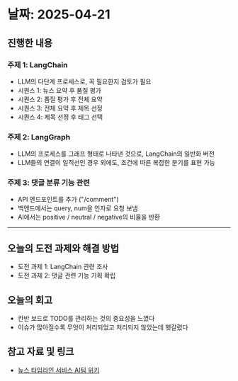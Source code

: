 # 날짜: 2025-04-21

## 진행한 내용
### 주제 1: LangChain
- LLM의 다단계 프로세스로, 꼭 필요한지 검토가 필요
- 시퀀스 1: 뉴스 요약 후 품질 평가
- 시퀀스 2: 품질 평가 후 전체 요약
- 시퀀스 3: 전체 요약 후 제목 선정
- 시퀀스 4: 제목 선정 후 태그 선택

### 주제 2: LangGraph
- LLM의 프로세스를 그래프 형태로 나타낸 것으로, LangChain의 일반화 버전
- LLM들의 연결이 일직선인 경우 외에도, 조건에 따른 복잡한 분기를 표현 가능

### 주제 3: 댓글 분류 기능 관련
- API 엔드포인트를 추가 ("/comment")
- 백엔드에서는 query, num을 인자로 요청 보냄
- AI에서는 positive / neutral / negative의 비율을 반환

---

## 오늘의 도전 과제와 해결 방법
- 도전 과제 1: LangChain 관련 조사
- 도전 과제 2: 댓글 관련 기능 기획 확립

## 오늘의 회고
- 칸반 보드로 TODO를 관리하는 것의 중요성을 느꼈다
- 이슈가 많아질수록 무엇이 처리되었고 처리되지 않았는데 헷갈렸다
  
## 참고 자료 및 링크
- [뉴스 타임라인 서비스 AI팀 위키](https://github.com/100-hours-a-week/18-team-timeline-wiki/wiki/AI-Wiki)
